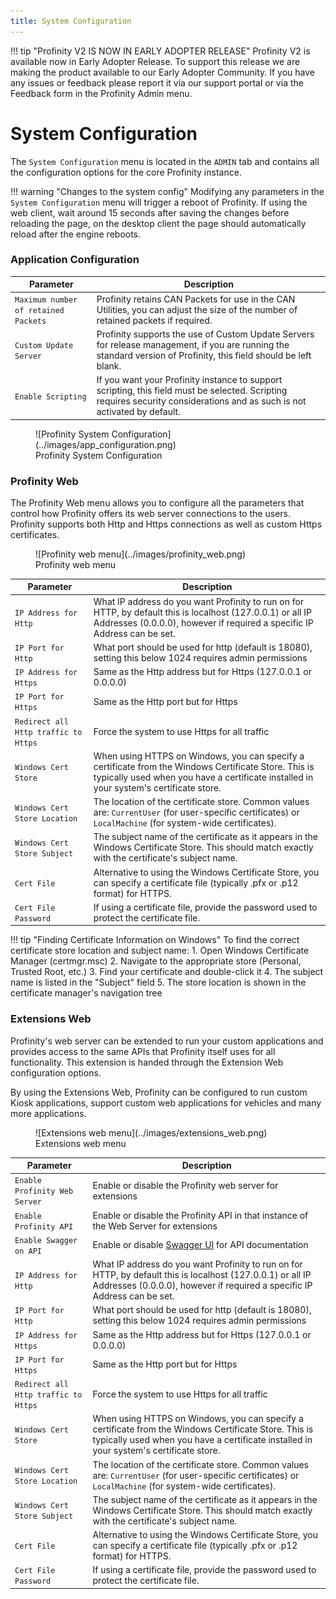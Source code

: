 ```yaml
---
title: System Configuration
---
```


!!! tip "Profinity V2 IS NOW IN EARLY ADOPTER RELEASE"
    Profinity V2 is available now in Early Adopter Release.  To support this release we are making the product available to our Early Adopter Community.  If you have any issues or feedback please report it via our support portal or via the Feedback form in the Profinity Admin menu.

# System Configuration

The `System Configuration` menu is located in the `ADMIN` tab and contains all the configuration options for the core Profinity instance.

!!! warning "Changes to the system config"
    Modifying any parameters in the `System Configuration` menu will trigger a reboot of Profinity. If using the web client, wait around 15 seconds after saving the changes before reloading the page, on the desktop client the page should automatically reload after the engine reboots.

### Application Configuration

| Parameter                          | Description |
|------------------------------------|--|
|`Maximum number of retained Packets`| Profinity retains CAN Packets for use in the CAN Utilities, you can adjust the size of the number of retained packets if required. |
|`Custom Update Server`              | Profinity supports the use of Custom Update Servers for release management, if you are running the standard version of Profinity, this field should be left blank. |
|`Enable Scripting`                  | If you want your Profinity instance to support scripting, this field must be selected.  Scripting requires security considerations and as such is not activated by default. |

<figure markdown>
![Profinity System Configuration](../images/app_configuration.png)
<figcaption>Profinity System Configuration</figcaption>
</figure>

### Profinity Web

The Profinity Web menu allows you to configure all the parameters that control how Profinity offers its web server connections to the users.  Profinity supports both Http and Https connections as well as custom Https certificates.

<figure markdown>
![Profinity web menu](../images/profinity_web.png)
<figcaption>Profinity web menu</figcaption>
</figure>

| Parameter                          | Description |
|------------------------------------|--|
|`IP Address for Http`               | What IP address do you want Profinity to run on for HTTP, by default this is localhost (127.0.0.1) or all IP Addresses (0.0.0.0), however if required a specific IP Address can be set. |
|`IP Port for Http`                  | What port should be used for http (default is 18080), setting this below 1024 requires admin permissions |
|`IP Address for Https`              | Same as the Http address but for Https (127.0.0.1 or 0.0.0.0) |
|`IP Port for Https`                 | Same as the Http port but for Https |
|`Redirect all Http traffic to Https`| Force the system to use Https for all traffic |
|`Windows Cert Store`                | When using HTTPS on Windows, you can specify a certificate from the Windows Certificate Store. This is typically used when you have a certificate installed in your system's certificate store. |
|`Windows Cert Store Location`       | The location of the certificate store. Common values are: `CurrentUser` (for user-specific certificates) or `LocalMachine` (for system-wide certificates). |
|`Windows Cert Store Subject`        | The subject name of the certificate as it appears in the Windows Certificate Store. This should match exactly with the certificate's subject name. |
|`Cert File`                         | Alternative to using the Windows Certificate Store, you can specify a certificate file (typically .pfx or .p12 format) for HTTPS. |
|`Cert File Password`                | If using a certificate file, provide the password used to protect the certificate file. |

!!! tip "Finding Certificate Information on Windows"
    To find the correct certificate store location and subject name:
    1. Open Windows Certificate Manager (certmgr.msc)
    2. Navigate to the appropriate store (Personal, Trusted Root, etc.)
    3. Find your certificate and double-click it
    4. The subject name is listed in the "Subject" field
    5. The store location is shown in the certificate manager's navigation tree


### Extensions Web

Profinity's web server can be extended to run your custom applications and provides access to the same APIs that Profinity itself uses for all functionality.  This extension is handed through the Extension Web configuration options. 

By using the Extensions Web, Profinity can be configured to run custom Kiosk applications, support custom web applications for vehicles and many more applications.

<figure markdown>
![Extensions web menu](../images/extensions_web.png)
<figcaption>Extensions web menu</figcaption>
</figure>

| Parameter                          | Description |
|------------------------------------|--|
|`Enable Profinity Web Server`       | Enable or disable the Profinity web server for extensions |
|`Enable Profinity API`              | Enable or disable the Profinity API in that instance of the Web Server for extensions |
|`Enable Swagger on API`             | Enable or disable [Swagger UI](https://swagger.io/tools/swagger-ui/) for API documentation |
|`IP Address for Http`               | What IP address do you want Profinity to run on for HTTP, by default this is localhost (127.0.0.1) or all IP Addresses (0.0.0.0), however if required a specific IP Address can be set. |
|`IP Port for Http`                  | What port should be used for http (default is 18080), setting this below 1024 requires admin permissions |
|`IP Address for Https`              | Same as the Http address but for Https (127.0.0.1 or 0.0.0.0) |
|`IP Port for Https`                 | Same as the Http port but for Https |
|`Redirect all Http traffic to Https`| Force the system to use Https for all traffic |
|`Windows Cert Store`                | When using HTTPS on Windows, you can specify a certificate from the Windows Certificate Store. This is typically used when you have a certificate installed in your system's certificate store. |
|`Windows Cert Store Location`       | The location of the certificate store. Common values are: `CurrentUser` (for user-specific certificates) or `LocalMachine` (for system-wide certificates). |
|`Windows Cert Store Subject`        | The subject name of the certificate as it appears in the Windows Certificate Store. This should match exactly with the certificate's subject name. |
|`Cert File`                         | Alternative to using the Windows Certificate Store, you can specify a certificate file (typically .pfx or .p12 format) for HTTPS. |
|`Cert File Password`                | If using a certificate file, provide the password used to protect the certificate file. |


